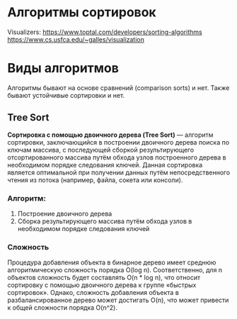 # Алгоритмы сортировок

Visualizers:
https://www.toptal.com/developers/sorting-algorithms
https://www.cs.usfca.edu/~galles/visualization

# Виды алгоритмов

Алгоритмы бывают на основе сравнений (comparison sorts) и нет. Также бывают устойчивые сортировки и нет.

## Tree Sort

**Сортировка с помощью двоичного дерева (Tree Sort)** — алгоритм сортировки, заключающийся в построении двоичного дерева
поиска по ключам массива, с последующей сборкой результирующего отсортированного массива путём обхода узлов построенного
дерева в необходимом порядке следования ключей. Данная сортировка является оптимальной при получении данных путём
непосредственного чтения из потока (например, файла, сокета или консоли).

### Алгоритм:

1. Построение двоичного дерева
2. Сборка результирующего массива путём обхода узлов в необходимом порядке следования ключей

### Сложность

Процедура добавления объекта в бинарное дерево имеет среднюю алгоритмическую сложность порядка O(log n). Соответственно,
для n объектов сложность будет составлять O(n * log n), что относит сортировку с помощью двоичного дерева к группе
«быстрых сортировок». Однако, сложность добавления объекта в разбалансированное дерево может достигать O(n), что может
привести к общей сложности порядка O(n^2).